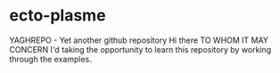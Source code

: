 # ecto-plasme
YAGHREPO - Yet another github repository
Hi there TO WHOM IT MAY CONCERN
I'd taking the opportunity to learn this repository by working through the examples.
